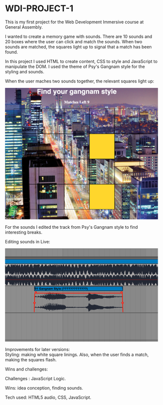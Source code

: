 # WDI-PROJECT-1
This is my first project for the Web Development Immersive course at General Assembly. 


I wanted to create a memory game with sounds. There are 10 sounds and 20 boxes where the user can click and match the sounds. When two sounds are matched, the squares light up to signal that a match has been found.

In this project I used HTML to create content, CSS to style  and JavaScript to manipulate the DOM. I used the theme of Psy's Gangnam style for the styling and sounds.

When the user maches two sounds together, the relevant squares light up: 

![Alt Image Text](images/match-found.png)

For the sounds I edited the track from Psy's Gangnam style to find interesting breaks.

Editing sounds in Live: 

![Alt Image Text](images/sound-edit.png)

Improvements for later versions:  
Styling: making white square linings. Also, when the user finds a match, making the squares flash. 

Wins and challenges: 

Challenges : JavaScript Logic.  

Wins: idea conception, finding sounds.

Tech used: HTML5 audio, CSS, JavaScript. 




